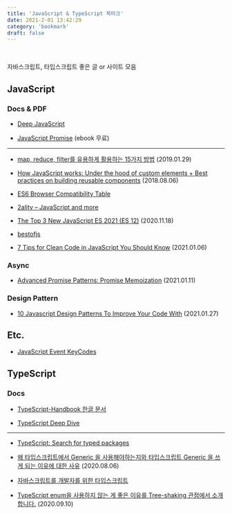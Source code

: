 ```yaml
---
title: 'JavaScript & TypeScript 북마크'
date: 2021-2-01 13:42:29
category: 'bookmark'
draft: false
---
```


<!-- <div style="font-size: 12px; font-style: italic; text-align: right;">
마지막 업데이트: 2021.01.20
</div> -->

<br />

자바스크립트, 타입스크립트 좋은 글 or 사이트 모음

## JavaScript

### Docs & PDF

- [Deep JavaScript](https://exploringjs.com/deep-js/toc.html)

- [JavaScript Promise](https://www.hanbit.co.kr/store/books/look.php?p_code=E5027975256) (ebook 무료)

<hr />

- [map, reduce, filter를 유용하게 활용하는 15가지 방법](https://medium.com/@Dongmin_Jang/javascript-15%EA%B0%80%EC%A7%80-%EC%9C%A0%EC%9A%A9%ED%95%9C-map-reduce-filter-bfbc74f0debd) (2019.01.29)

- [How JavaScript works: Under the hood of custom elements + Best practices on building reusable components](https://blog.sessionstack.com/how-javascript-works-under-the-hood-of-custom-elements-best-practices-on-building-reusable-e118e888de0c) (2018.08.06)

- [ES6 Browser Compatibility Table](https://kangax.github.io/compat-table/es6/)

- [2ality – JavaScript and more](https://2ality.com/)

- [The Top 3 New JavaScript ES 2021 (ES 12)](https://medium.com/better-programming/the-top-3-new-javascript-es-2021-es-12-features-im-excited-about-a3ac129efbb2) (2020.11.18)

- [bestofjs](https://bestofjs.org/)

* [7 Tips for Clean Code in JavaScript You Should Know](https://dev.to/kais_blog/7-tips-for-clean-code-in-javascript-you-should-know-2533) (2021.01.06)

### Async

- [Advanced Promise Patterns: Promise Memoization](https://www.jonmellman.com/posts/promise-memoization) (2021.01.11)

### Design Pattern

- [10 Javascript Design Patterns To Improve Your Code With](https://beforesemicolon.medium.com/10-javascript-design-patterns-to-improve-your-code-with-44c6f6c2ea94) (2021.01.27)

## Etc.

- [JavaScript Event KeyCodes](https://keycode.info/)

## TypeScript

### Docs

- [TypeScript-Handbook 한글 문서](https://typescript-kr.github.io/)

- [TypeScript Deep Dive](https://basarat.gitbook.io/typescript/)

<hr />

- [TypeScript: Search for typed packages](https://www.typescriptlang.org/dt/search?search=)

- [왜 타입스크립트에서 Generic 을 사용해야하는지와 타입스크립트 Generic 을 쓰게 되는 이유에 대한 사유](https://gist.github.com/hmmhmmhm/8c22c011c13dcc8b3001cc385558f586) (2020.08.06)

- [자바스크립트를 개발자를 위한 타입스크립트](https://ahnheejong.gitbook.io/ts-for-jsdev/)

- [TypeScript enum을 사용하지 않는 게 좋은 이유를 Tree-shaking 관점에서 소개합니다.](https://engineering.linecorp.com/ko/blog/typescript-enum-tree-shaking/) (2020.09.10)
